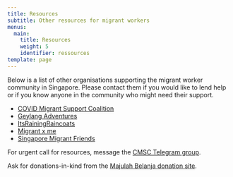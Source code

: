 ```yaml
---
title: Resources
subtitle: Other resources for migrant workers
menus:
  main:
    title: Resources
    weight: 5
    identifier: ressources
template: page
---
```

Below is a list of other organisations supporting the migrant worker community in Singapore. Please contact them if you would like to lend  help or if you know anyone in the community who might need their support.

* <a href="https://www.facebook.com/SG.CMSC" target="_blank">COVID Migrant Support Coalition</a>
* <a href="http://www.citizenadventures.com/" target="_blank">Geylang Adventures</a>
* <a href="https://www.facebook.com/itsrainingraincoats/" target="_blank">ItsRainingRaincoats</a>
* <a href="https://www.facebook.com/migrantxme/" target="_blank">Migrant x me</a>
* <a href="https://www.facebook.com/singaporemigrantfriends/" target="_blank">Singapore Migrant Friends</a>

For urgent call for resources, message the <a href="http://t.me/CMSC_SG" target="_blank">CMSC Telegram group</a>.

Ask for donations-in-kind from the <a href="https://bit.ly/majulah-belanja" target="_blank">Majulah Belanja donation site</a>.